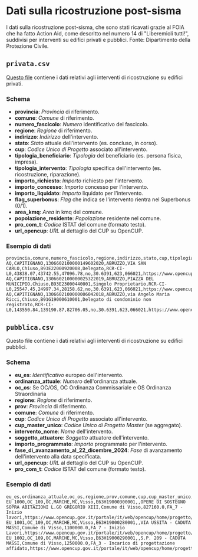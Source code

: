 # Dati sulla ricostruzione post-sisma

I dati sulla ricostruzione post-sisma, che sono stati ricavati grazie al FOIA che ha fatto Action Aid, come descritto nel numero 14 di "Liberemioli tutti!", suddivisi per interventi su edifici privati e pubblici.
Fonte: Dipartimento della Protezione Civile.

## `privata.csv`

[Questo file](data/privata.csv) contiene i dati relativi agli interventi di ricostruzione su edifici privati.

### Schema

* **provincia**: _Provincia_ di riferimento.
* **comune**: _Comune_ di riferimento.
* **numero_fascicolo**: _Numero_ identificativo del fascicolo.
* **regione**: _Regione_ di riferimento.
* **indirizzo**: _Indirizzo_ dell'intervento.
* **stato**: _Stato_ attuale dell'intervento (es. concluso, in corso).
* **cup**: _Codice Unico di Progetto_ associato all'intervento.
* **tipologia_beneficiario**: _Tipologia_ del beneficiario (es. persona fisica, impresa).
* **tipologia_intervento**: _Tipologia_ specifica dell'intervento (es. ricostruzione, riparazione).
* **importo_richiesto**: _Importo_ richiesto per l'intervento.
* **importo_concesso**: _Importo_ concesso per l'intervento.
* **importo_liquidato**: _Importo_ liquidato per l'intervento.
* **flag_superbonus**: _Flag_ che indica se l'intervento rientra nel Superbonus (0/1).
* **area_kmq**: _Area_ in kmq del comune.
* **popolazione_residente**: _Popolazione_ residente nel comune.
* **pro_com_t**: _Codice_ ISTAT del comune (formato testo).
* **url_opencup**: _URL_ al dettaglio del CUP su OpenCUP.

### Esempio di dati

```csv
provincia,comune,numero_fascicolo,regione,indirizzo,stato,cup,tipologia_beneficiario,tipologia_intervento,importo_richiesto,importo_concesso,importo_liquidato,flag_superbonus,area_kmq,popolazione_residente,pro_com_t,url_opencup
AQ,CAPITIGNANO,1306602100000149602020,ABRUZZO,VIA SAN CARLO,Chiuso,B93E22000920008,Delegato,RCR-CI-L0,43838.07,43742.55,47096.78,no,30.6391,623,066021,https://www.opencup.gov.it/portale/it/web/opencup/home/progetto/-/cup/B93E22000920008
AQ,CAPITIGNANO,1306602100000025322019,ABRUZZO,PIAZZA DEL MUNICIPIO,Chiuso,B93E23000440001,Singolo Proprietario,RCR-CI-L0,25547.45,24997.34,28158.62,no,30.6391,623,066021,https://www.opencup.gov.it/portale/it/web/opencup/home/progetto/-/cup/B93E23000440001
AQ,CAPITIGNANO,1306602100000006042018,ABRUZZO,via Angelo Maria Ricci,Chiuso,B91G19000610001,Delegato di condominio non registrato,RCR-CI-L0,143550.84,139190.87,82706.05,no,30.6391,623,066021,https://www.opencup.gov.it/portale/it/web/opencup/home/progetto/-/cup/B91G19000610001
```

## `pubblica.csv`

Questo file contiene i dati relativi agli interventi di ricostruzione su edifici pubblici.

### Schema

* **eu_es**: _Identificativo_ europeo dell'intervento.
* **ordinanza_attuale**: _Numero_ dell'ordinanza attuale.
* **oc_os**: Se OC/OS, OC Ordinanza Commissariale e OS Ordinanza Straordinaria
* **regione**: _Regione_ di riferimento.
* **prov**: _Provincia_ di riferimento.
* **comune**: _Comune_ di riferimento.
* **cup**: _Codice Unico di Progetto_ associato all'intervento.
* **cup_master_unico**: _Codice Unico di Progetto Master_ (se aggregato).
* **intervento_nome**: _Nome_ dell'intervento.
* **soggetto_attuatore**: _Soggetto_ attuatore dell'intervento.
* **importo_programmato**: _Importo_ programmato per l'intervento.
* **fase_di_avanzamento_al_22_dicembre_2024**: _Fase_ di avanzamento dell'intervento alla data specificata.
* **url_opencup**: _URL_ al dettaglio del CUP su OpenCUP.
* **pro_com_t**: _Codice_ ISTAT del comune (formato testo).

### Esempio di dati

```csv
eu_es,ordinanza_attuale,oc_os,regione,prov,comune,cup,cup_master_unico,intervento_nome,soggetto_attuatore,importo_programmato,fase_di_avanzamento_al_22_dicembre_2024,url_opencup,pro_com_t
EU_1000,OC_109,OC,MARCHE,MC,Visso,E63H19000300001,,OPERE DI SOSTEGNO SOPRA ABITAZIONI L.GO GREGORIO XIII,Comune di Visso,827160.0,FA_7 - Inizio lavori,https://www.opencup.gov.it/portale/it/web/opencup/home/progetto/-/cup/E63H19000300001,043057
EU_1001,OC_109,OC,MARCHE,MC,Visso,E63H19000280001,,VIA USSITA - CADUTA MASSI,Comune di Visso,1100000.0,FA_7 - Inizio Lavori,https://www.opencup.gov.it/portale/it/web/opencup/home/progetto/-/cup/E63H19000280001,043057
EU_1002,OC_109,OC,MARCHE,MC,Visso,E63H19000290001,,S.P. 209 - CADUTA MASSI,Comune di Visso,1250000.0,FA_3 - Incarico di progettazione affidato,https://www.opencup.gov.it/portale/it/web/opencup/home/progetto/-/cup/E63H19000290001,043057
```
